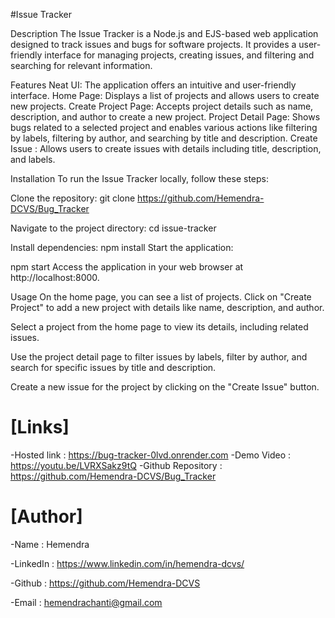 
#Issue Tracker

Description
The Issue Tracker is a Node.js and EJS-based web application designed to track issues and bugs for software projects. It provides a user-friendly interface for managing projects, creating issues, and filtering and searching for relevant information.

Features
Neat UI: The application offers an intuitive and user-friendly interface.
Home Page: Displays a list of projects and allows users to create new projects.
Create Project Page: Accepts project details such as name, description, and author to create a new project.
Project Detail Page: Shows bugs related to a selected project and enables various actions like filtering by labels, filtering by author, and searching by title and description.
Create Issue : Allows users to create issues with details including title, description, and labels.


Installation
To run the Issue Tracker locally, follow these steps:

Clone the repository:
git clone <https://github.com/Hemendra-DCVS/Bug_Tracker>


Navigate to the project directory:
cd issue-tracker


Install dependencies:
npm install
Start the application:


npm start
Access the application in your web browser at http://localhost:8000.

Usage
On the home page, you can see a list of projects. Click on "Create Project" to add a new project with details like name, description, and author.

Select a project from the home page to view its details, including related issues.

Use the project detail page to filter issues by labels, filter by author, and search for specific issues by title and description.

Create a new issue for the project by clicking on the "Create Issue" button.


# [Links]
-Hosted link :  https://bug-tracker-0lvd.onrender.com
-Demo Video : https://youtu.be/LVRXSakz9tQ
-Github Repository : https://github.com/Hemendra-DCVS/Bug_Tracker



# [Author]
-Name : Hemendra

-LinkedIn : https://www.linkedin.com/in/hemendra-dcvs/

-Github : https://github.com/Hemendra-DCVS

-Email : hemendrachanti@gmail.com
